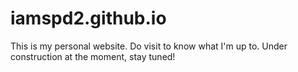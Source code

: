 # iamspd2.github.io
This is my personal website. Do visit to know what I'm up to. Under construction at the moment, stay tuned!
